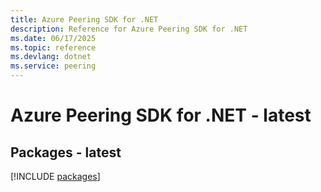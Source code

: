 ```yaml
---
title: Azure Peering SDK for .NET
description: Reference for Azure Peering SDK for .NET
ms.date: 06/17/2025
ms.topic: reference
ms.devlang: dotnet
ms.service: peering
---
```

# Azure Peering SDK for .NET - latest
## Packages - latest
[!INCLUDE [packages](peering-index.md)]